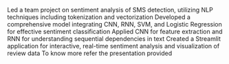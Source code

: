  Led a team project on sentiment analysis of SMS detection, utilizing NLP techniques including tokenization and vectorization
 Developed a comprehensive model integrating CNN, RNN, SVM, and Logistic Regression for effective sentiment classification
 Applied CNN for feature extraction and RNN for understanding sequential dependencies in text
 Created a Streamlit application for interactive, real-time sentiment analysis and visualization of review data
 To know more refer the presentation provided
